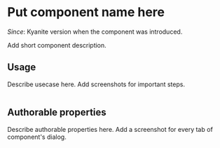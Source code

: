 [//]: # (
    Keep to the rules:
    -
    Keep images that you insert into the article under _images.
    If you mention any element that has or will have an article in the future - make a link to it.
    Feel free to fix any missing references you find.
    -
    Remove this comment from actual component page.
)

# Put component name here

_Since_: Kyanite version when the component was introduced.

Add short component description.

## Usage

Describe usecase here. Add screenshots for important steps.

<p align="center" width="100%">
    <img class="image--with-border" src="./_images/websight-screenshot.png" alt="">
</p>

## Authorable properties

Describe authorable properties here. Add a screenshot for every tab of component's dialog.

<p align="center" width="100%">
    <img class="image--with-border" src="./_images/dialog-tab-screenshot.png" alt="">
</p>
